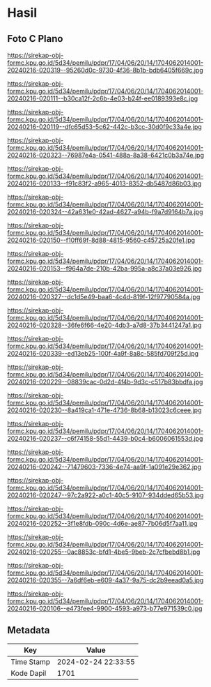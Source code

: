 # Hasil

## Foto C Plano

https://sirekap-obj-formc.kpu.go.id/5d34/pemilu/pdpr/17/04/06/20/14/1704062014001-20240216-020319--95260d0c-9730-4f36-8b1b-bdb6405f669c.jpg

https://sirekap-obj-formc.kpu.go.id/5d34/pemilu/pdpr/17/04/06/20/14/1704062014001-20240216-020111--b30ca12f-2c6b-4e03-b24f-ee0189393e8c.jpg

https://sirekap-obj-formc.kpu.go.id/5d34/pemilu/pdpr/17/04/06/20/14/1704062014001-20240216-020119--dfc65d53-5c62-442c-b3cc-30d0f9c33a4e.jpg

https://sirekap-obj-formc.kpu.go.id/5d34/pemilu/pdpr/17/04/06/20/14/1704062014001-20240216-020323--76987e4a-0541-488a-8a38-6421c0b3a74e.jpg

https://sirekap-obj-formc.kpu.go.id/5d34/pemilu/pdpr/17/04/06/20/14/1704062014001-20240216-020133--f91c83f2-a965-4013-8352-db5487d86b03.jpg

https://sirekap-obj-formc.kpu.go.id/5d34/pemilu/pdpr/17/04/06/20/14/1704062014001-20240216-020324--42a631e0-42ad-4627-a94b-f9a7d9164b7a.jpg

https://sirekap-obj-formc.kpu.go.id/5d34/pemilu/pdpr/17/04/06/20/14/1704062014001-20240216-020150--f10ff69f-8d88-4815-9560-c45725a20fe1.jpg

https://sirekap-obj-formc.kpu.go.id/5d34/pemilu/pdpr/17/04/06/20/14/1704062014001-20240216-020153--f964a7de-210b-42ba-995a-a8c37a03e926.jpg

https://sirekap-obj-formc.kpu.go.id/5d34/pemilu/pdpr/17/04/06/20/14/1704062014001-20240216-020327--dc1d5e49-baa6-4c4d-819f-12f97790584a.jpg

https://sirekap-obj-formc.kpu.go.id/5d34/pemilu/pdpr/17/04/06/20/14/1704062014001-20240216-020328--36fe6f66-4e20-4db3-a7d8-37b3441247a1.jpg

https://sirekap-obj-formc.kpu.go.id/5d34/pemilu/pdpr/17/04/06/20/14/1704062014001-20240216-020339--ed13eb25-100f-4a9f-8a8c-585fd709f25d.jpg

https://sirekap-obj-formc.kpu.go.id/5d34/pemilu/pdpr/17/04/06/20/14/1704062014001-20240216-020229--08839cac-0d2d-4f4b-9d3c-c517b83bbdfa.jpg

https://sirekap-obj-formc.kpu.go.id/5d34/pemilu/pdpr/17/04/06/20/14/1704062014001-20240216-020230--8a419ca1-471e-4736-8b68-b13023c6ceee.jpg

https://sirekap-obj-formc.kpu.go.id/5d34/pemilu/pdpr/17/04/06/20/14/1704062014001-20240216-020237--c6f74158-55d1-4439-b0c4-b6006061553d.jpg

https://sirekap-obj-formc.kpu.go.id/5d34/pemilu/pdpr/17/04/06/20/14/1704062014001-20240216-020242--71479603-7336-4e74-aa9f-1a091e29e362.jpg

https://sirekap-obj-formc.kpu.go.id/5d34/pemilu/pdpr/17/04/06/20/14/1704062014001-20240216-020247--97c2a922-a0c1-40c5-9107-934dded65b53.jpg

https://sirekap-obj-formc.kpu.go.id/5d34/pemilu/pdpr/17/04/06/20/14/1704062014001-20240216-020252--3f1e8fdb-090c-4d6e-ae87-7b06d5f7aa11.jpg

https://sirekap-obj-formc.kpu.go.id/5d34/pemilu/pdpr/17/04/06/20/14/1704062014001-20240216-020255--0ac8853c-bfd1-4be5-9beb-2c7cfbebd8b1.jpg

https://sirekap-obj-formc.kpu.go.id/5d34/pemilu/pdpr/17/04/06/20/14/1704062014001-20240216-020355--7a6df6eb-e609-4a37-9a75-dc2b9eead0a5.jpg

https://sirekap-obj-formc.kpu.go.id/5d34/pemilu/pdpr/17/04/06/20/14/1704062014001-20240216-020106--e473fee4-9900-4593-a973-b77e971539c0.jpg


## Metadata

| Key        | Value               |
| ---------- | ------------------- |
| Time Stamp | 2024-02-24 22:33:55 |
| Kode Dapil | 1701                |



